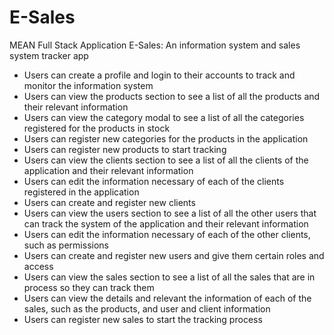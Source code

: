 # E-Sales
MEAN Full Stack Application E-Sales: An information system and sales system tracker app

- Users can create a profile and login to their accounts to track and monitor the information system
- Users can view the products section to see a list of all the products and their relevant information
- Users can view the category modal to see a list of all the categories registered for the products in stock
- Users can register new categories for the products in the application
- Users can register new products to start tracking
- Users can view the clients section to see a list of all the clients of the application and their relevant information
- Users can edit the information necessary of each of the clients registered in the application
- Users can create and register new clients
- Users can view the users section to see a list of all the other users that can track the system of the application and their relevant information
- Users can edit the information necessary of each of the other clients, such as permissions
- Users can create and register new users and give them certain roles and access
- Users can view the sales section to see a list of all the sales that are in process so they can track them
- Users can view the details and relevant the information of each of the sales, such as the products, and user and client information
- Users can register new sales to start the tracking process
